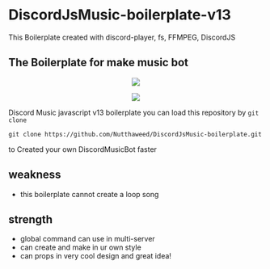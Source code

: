 # DiscordJsMusic-boilerplate-v13
<p>This Boilerplate created with discord-player, fs, FFMPEG, DiscordJS
<h2>The Boilerplate for make music bot</h2>

<p align="center">
<img  src="https://i.ibb.co/G5twSYP/discord-Js-Music.jpg"/>
</p>

<p align="center">
  <img  src="https://i.ibb.co/f4cm0QN/discord-Js-Music2.jpg"/>
 </p>

Discord Music javascript v13 boilerplate
you can load this repository by
` git clone `
```git
git clone https://github.com/Nutthaweed/DiscordJsMusic-boilerplate.git
```
to Created your own DiscordMusicBot faster

## weakness
- this boilerplate cannot create a loop song

## strength
-  global command can use in multi-server
-  can create and make in ur own style
-  can props in very cool design and great idea!
